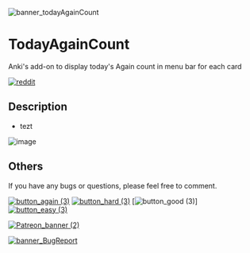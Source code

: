 ![banner_todayAgainCount](https://github.com/shigeyukey/TodayAgainCount/assets/124401518/d784cc21-32a1-4ed3-aab6-299da0085a5f)

# TodayAgainCount
Anki's add-on to display today's Again count in menu bar for each card

[![reddit](https://github.com/shigeyukey/AnkiRestart/assets/124401518/85368aad-6f50-4335-8858-7a30a66fb065)](https://www.reddit.com/user/Shige-yuki)



## Description

- tezt





![image](https://github.com/shigeyukey/AnkiRestart/assets/124401518/6954b6af-1009-4636-9395-db8f4521100d)

## Others

If you have any bugs or questions, please feel free to comment.


[![button_again (3)](https://github.com/shigeyukey/AnkiRestart/assets/124401518/7c1a661a-7932-4a19-a4bc-4000f9fd738a)](https://github.com/shigeyukey/TodayAgainCount/issues)
[![button_hard (3)](https://github.com/shigeyukey/AnkiRestart/assets/124401518/0d61d5c5-1824-4b69-9602-53f2ddd8672f)](https://www.reddit.com/user/Shige-yuki)
[![button_good (3)](https://github.com/shigeyukey/AnkiRestart/assets/124401518/ef42457f-10d2-4235-aa05-2691f3e7731d)]
[![button_easy (3)](https://github.com/shigeyukey/AnkiRestart/assets/124401518/8943bf9c-1aa6-490c-bf86-0ec29d5f4221)](http://patreon.com/Shigeyuki)

[![Patreon_banner (2)](https://github.com/shigeyukey/AnkiRestart/assets/124401518/59809ec6-dd1a-4cb6-a64d-0990b75b4151)](http://patreon.com/Shigeyuki)

[![banner_BugReport](https://github.com/shigeyukey/TodayAgainCount/assets/124401518/b9ff7fa5-d66f-460e-b20f-06bd9718d6c7)](https://github.com/shigeyukey/TodayAgainCount/issues)
